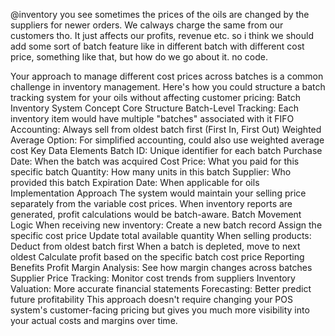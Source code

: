 @inventory you see sometimes the prices of the oils are changed by the suppliers for newer orders. We calways charge the same from our customers tho. It just affects our profits, revenue etc. so i think we should add some sort of batch feature like in different batch with different cost price, something like that, but how do we go about it. no code.

Your approach to manage different cost prices across batches is a common challenge in inventory management. Here's how you could structure a batch tracking system for your oils without affecting customer pricing:
Batch Inventory System Concept
Core Structure
Batch-Level Tracking: Each inventory item would have multiple "batches" associated with it
FIFO Accounting: Always sell from oldest batch first (First In, First Out)
Weighted Average Option: For simplified accounting, could also use weighted average cost
Key Data Elements
Batch ID: Unique identifier for each batch
Purchase Date: When the batch was acquired
Cost Price: What you paid for this specific batch
Quantity: How many units in this batch
Supplier: Who provided this batch
Expiration Date: When applicable for oils
Implementation Approach
The system would maintain your selling price separately from the variable cost prices. When inventory reports are generated, profit calculations would be batch-aware.
Batch Movement Logic
When receiving new inventory:
Create a new batch record
Assign the specific cost price
Update total available quantity
When selling products:
Deduct from oldest batch first
When a batch is depleted, move to next oldest
Calculate profit based on the specific batch cost price
Reporting Benefits
Profit Margin Analysis: See how margin changes across batches
Supplier Price Tracking: Monitor cost trends from suppliers
Inventory Valuation: More accurate financial statements
Forecasting: Better predict future profitability
This approach doesn't require changing your POS system's customer-facing pricing but gives you much more visibility into your actual costs and margins over time.
